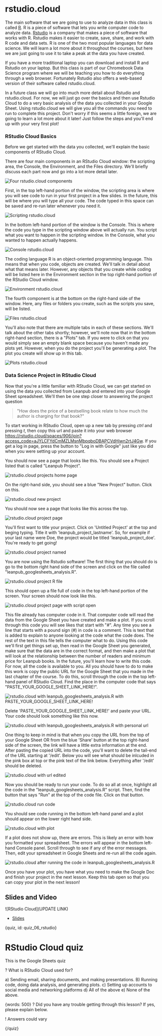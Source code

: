 # rstudio.cloud

The main software that we are going to use to analyze data in this class is called [R](https://www.r-project.org/). R is a piece of software that lets you write computer code to analyze data. [Rstudio](https://www.rstudio.com/) is a company that makes a piece of software that works with R. Rstudio makes it easier to create, save, share, and work with R code and data sets. R is one of the two most popular languages for data science. We will learn a lot more about it throughout the courses, but here we are just going to use it to take a peak at the data you have created. 

If you have a more traditional laptop you can download and install R and Rstudio on your laptop. But this class is part of our Chromebook Data Science program where we will be teaching you how to do everything through a web browser. Fortunately Rstudio also offers a web-based version of their software called rstudio.cloud.

In a future class we will go into much more detail about Rstudio and rstudio.cloud. For now, we will just go over the basics and then use Rstudio Cloud to do a very basic analysis of the data you collected in your Google Sheet. Using rstudio.cloud we will give you all the commands you need to run to complete this project. Don't worry if this seems a little foreign, we are going to learn a lot more about it later! Just follow the steps and you'll end up with your very first plot! 

### RStudio Cloud Basics

Before we get started with the data you collected, we'll explain the basic components of RStudio Cloud.

There are four main components in an RStudio Cloud window: the scripting area, the Console, the Environment, and the Files directory. We'll briefly discuss each part now and go into a lot more detail later.

![Four rstudio.cloud components](images/06_rstudio_cloud/06_cdsintro_rstudio_cloud-03.png)

First, in the top left-hand portion of the window, the scripting area is where you will see code to run in your first project in a few slides. In the future, this will be where you will type all your code. The code typed in this space can be saved and re-run later whenever you need it.

![Scripting rstudio.cloud](images/06_rstudio_cloud/06_cdsintro_rstudio_cloud-04.png)

In the bottom left-hand portion of the window is the Console. This is where the code you type in the scripting window above will actually run. You script what you want to happen in the scripting window. In the Console, what you wanted to happen actually happens.

![Console rstudio.cloud](images/06_rstudio_cloud/06_cdsintro_rstudio_cloud-05.png)

The coding language R is an object-oriented programming language. This means that when you code, objects are created. We'll talk in detail about what that means later. However, any objects that you create while coding will be listed here in the Environment section in the top right-hand portion of the RStudio Cloud window.

![Environment rstudio.cloud](images/06_rstudio_cloud/06_cdsintro_rstudio_cloud-06.png)

The fourth component is at the bottom on the right-hand side of the window. Here, any files or folders you create, such as the scripts you save, will be listed.

![Files rstudio.cloud](images/06_rstudio_cloud/06_cdsintro_rstudio_cloud-07.png)

You'll also note that there are multiple tabs in each of these sections. We'll talk about the other tabs shortly; however, we'll note now that in the bottom right-hand section, there is a "Plots" tab. If you were to click on that you would simply see an empty blank space because you haven't made any plots yet. However, when you do the project you'll be generating a plot. The plot you create will show up in this tab. 

![Plots rstudio.cloud](images/06_rstudio_cloud/06_cdsintro_rstudio_cloud-08.png)

### Data Science Project in RStudio Cloud

Now that you're a little familiar with RStudio Cloud, we can get started on using the data you collected from Leanpub and entered into your Google Sheet spreadsheet. We'll then be one step closer to answering the project question

> "How does the price of a bestselling book relate to how much the author is charging for that book?"

To start working in RStudio Cloud, open up a new tab by pressing _ctrl_ and pressing _t_, then copy this url and paste it into your web browser https://rstudio.cloud/spaces/906/join?access_code=aJYLCFYdCmMZLMsnMbpqboDBAPCVdHiwn2rtJ4Gw. If you get a log in page, press the button to "Log in with Google" just like you did when you were setting up your account. 

You should now see a page that looks like this. You should see a Project listed that is called "Leanpub Project".

![rstudio.cloud projects home page](images/06_rstudio_cloud/06_cdsintro_rstudio_cloud-11.png)
 
On the right-hand side, you should see a blue "New Project" button. Click on this. 

![rstudio.cloud new project](images/06_rstudio_cloud/06_cdsintro_rstudio_cloud-12.png)

You should now see a page that looks like this across the top. 

![rstudio.cloud project page](images/06_rstudio_cloud/06_cdsintro_rstudio_cloud-13.png)

You'll first want to title your project. Click on 'Untitled Project' at the top and beging typing. Title it with 'leanpub_project_lastname'. So, for example if your last name were Doe, the project would be titled 'leanpub_project_doe'. You're ready to get going!

![rstudio.cloud project named](images/06_rstudio_cloud/06_cdsintro_rstudio_cloud-14.png)

You are now using the Rstudio software! The first thing that you should do is go to the bottom right hand side of the screen and click on the file called "leanpub_googlesheets_analysis.R". 

![rstudio.cloud project R file](images/06_rstudio_cloud/06_cdsintro_rstudio_cloud-15.png)

This should open up a file full of code in the top left-hand portion of the screen. Your screen should now look like this. 

![rstudio.cloud project page with script open](images/06_rstudio_cloud/06_cdsintro_rstudio_cloud-16.png)

This file already has computer code in it. That computer code will read the data from the Google Sheet you have created and make a plot. If you scroll through this code you will see likes that start with "#". Any time you see a line that starts with a pound sign (#) in code is a comment. This is text that is added to explain to anyone looking at the code what the code does. The rest of the text in this file tells the computer what to do. Using this code we'll first get things set up, then read in the Google Sheet you generated, make sure that the data are in the correct format, and then make a plot that will look at the relationship between the number of readers and minimum price for Leanpub books. In the future, you'll learn how to write this code. For now, all the code is available to you. All you should have to do to make this work is  copy the public URL for the Google Sheet that you made in the last chapter of the course. To do this, scroll through the code in the top left-hand panel of RStudio Cloud. Find the place in the computer code that says "PASTE_YOUR_GOOGLE_SHEET_LINK_HERE!".

![rstudio.cloud with leanpub_googlesheets_analysis.R with PASTE_YOUR_GOOGLE_SHEET_LINK_HERE!](images/06_rstudio_cloud/06_cdsintro_rstudio_cloud-17.png)

Delete 'PASTE_YOUR_GOOGLE_SHEET_LINK_HERE!' and paste your URL. Your code should look something like this now. 

![rstudio.cloud with leanpub_googlesheets_analysis.R with personal url](images/06_rstudio_cloud/06_cdsintro_rstudio_cloud-18.png)

One thing to keep in mind is that when you copy the URL from the top of your Google Sheet OR from the blue 'Share' button at the top right-hand side of the screen, the link will have a little extra information at the end. After pasting the copied URL into the code, you'll want to delete the tail-end of the URL starting at '/edit'. Below you will see what should be inlcuded in the pink box at top or the pink text of the link below. Everything after '/edit' should be deleted. 

![rstudio.cloud with url edited](images/06_rstudio_cloud/06_cdsintro_rstudio_cloud-19.png)

Now you should be ready to run your code. To do so all at once, highlight all the code in the "leanpub_googlesheets_analysis.R" script. Then, find the button that says "Run" at the top of the code file. Click on that button. 

![rstudio.cloud run code](images/06_rstudio_cloud/06_cdsintro_rstudio_cloud-20.png)

You should see code running in the bottom left-hand panel and a plot should appear on the lower right hand side. 

![rstudio.cloud with plot](images/06_rstudio_cloud/06_cdsintro_rstudio_cloud-21.png)

If a plot does not show up, there are errors. This is likely an error with how you formatted your spreadsheet. The errors will appear in the bottom left-hand Console panel. Scroll through to see if any of the error messages. Then, edit your spreadsheet in Google Sheets and re-run all the code again.  

![rstudio.cloud after running the code in leanpub_googlesheets_analysis.R](images/06_rstudio_cloud/06_cdsintro_rstudio_cloud-17.png)

Once you have your plot, you have what you need to make the Google Doc and finish your project in the next lesson. Keep this tab open so that you can copy your plot in the next lesson!

## Slides and Video

![RStudio Cloud](UPDATE LINK)

* [Slides](https://docs.google.com/presentation/d/1FFaIAQO7qtUANdHApu4fFCcB0KT9FNo5oQCWLULqsdY/edit?usp=sharing)


{quiz, id: quiz_06_rstudio}

# RStudio Cloud quiz

This is the Google Sheets quiz

? What is RStudio Cloud used for?

a) Sending email, sharing documents, and making presentations.
B) Running code, doing data analysis, and generating plots.
c) Setting up accounts to social media and networking platforms
d) All of the above
e) None of the above.

{words: 500}
? Did you have any trouble getting through this lesson? If yes, please explain below.

! Answers could vary

{/quiz}